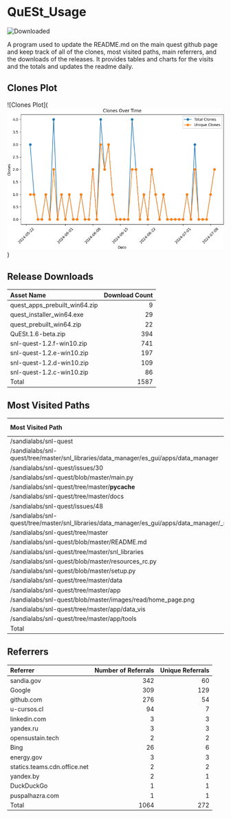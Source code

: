 # QuESt_Usage

![Downloaded](https://img.shields.io/endpoint?url=https://alope489.github.io/shields/badge_data.json)

A program used to update the README.md on the main quest github page and keep track of all of the clones, most visited paths, main referrers, and the downloads of the releases.
It provides tables and charts for the visits and the totals and updates the readme daily.

## Clones Plot
![Clones Plot](![Clones Plot](plots/clones_plot.png))

## Release Downloads
| Asset Name                    |   Download Count |
|:------------------------------|-----------------:|
| quest_apps_prebuilt_win64.zip |                9 |
| quest_installer_win64.exe     |               29 |
| quest_prebuilt_win64.zip      |               22 |
| QuESt.1.6-beta.zip            |              394 |
| snl-quest-1.2.f-win10.zip     |              741 |
| snl-quest-1.2.e-win10.zip     |              197 |
| snl-quest-1.2.d-win10.zip     |              109 |
| snl-quest-1.2.c-win10.zip     |               86 |
| Total                         |             1587 |
## Most Visited Paths
| Most Visited Path                                                                             |   Times Visited |   Unique Visits |
|:----------------------------------------------------------------------------------------------|----------------:|----------------:|
| /sandialabs/snl-quest                                                                         |             499 |             288 |
| /sandialabs/snl-quest/tree/master/snl_libraries/data_manager/es_gui/apps/data_manager         |              51 |               3 |
| /sandialabs/snl-quest/issues/30                                                               |              52 |              44 |
| /sandialabs/snl-quest/blob/master/main.py                                                     |              12 |               4 |
| /sandialabs/snl-quest/tree/master/__pycache__                                                 |              41 |               8 |
| /sandialabs/snl-quest/tree/master/docs                                                        |              24 |               7 |
| /sandialabs/snl-quest/issues/48                                                               |               9 |               5 |
| /sandialabs/snl-quest/tree/master/snl_libraries/data_manager/es_gui/apps/data_manager/_static |               9 |               1 |
| /sandialabs/snl-quest/tree/master                                                             |              52 |              24 |
| /sandialabs/snl-quest/blob/master/README.md                                                   |              18 |               7 |
| /sandialabs/snl-quest/tree/master/snl_libraries                                               |              52 |              15 |
| /sandialabs/snl-quest/blob/master/resources_rc.py                                             |              22 |               6 |
| /sandialabs/snl-quest/blob/master/setup.py                                                    |               9 |               3 |
| /sandialabs/snl-quest/tree/master/data                                                        |              37 |              14 |
| /sandialabs/snl-quest/tree/master/app                                                         |              39 |              12 |
| /sandialabs/snl-quest/blob/master/images/read/home_page.png                                   |              21 |               9 |
| /sandialabs/snl-quest/tree/master/app/data_vis                                                |              10 |               2 |
| /sandialabs/snl-quest/tree/master/app/tools                                                   |               9 |               3 |
| Total                                                                                         |             966 |             455 |
## Referrers
| Referrer                     |   Number of Referrals |   Unique Referrals |
|:-----------------------------|----------------------:|-------------------:|
| sandia.gov                   |                   342 |                 60 |
| Google                       |                   309 |                129 |
| github.com                   |                   276 |                 54 |
| u-cursos.cl                  |                    94 |                  7 |
| linkedin.com                 |                     3 |                  3 |
| yandex.ru                    |                     3 |                  3 |
| opensustain.tech             |                     2 |                  2 |
| Bing                         |                    26 |                  6 |
| energy.gov                   |                     3 |                  3 |
| statics.teams.cdn.office.net |                     2 |                  2 |
| yandex.by                    |                     2 |                  1 |
| DuckDuckGo                   |                     1 |                  1 |
| puspalhazra.com              |                     1 |                  1 |
| Total                        |                  1064 |                272 |
